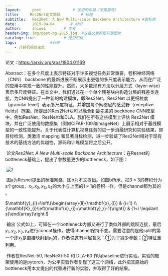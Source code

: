 ```yaml
---
layout:     post              # 使用的布局（不需要改）
title:     Res2Net论文解读         # 标题
subtitle:   Res2Net: A New Multi-scale Backbone Architecture #副标题
date:       2019-04-04       # 时间
author:     zhiwei        # 作者
header-img: img/post-bg-2015.jpg  #这篇文章标题背景图片
catalog: true             # 是否归档
tags:               #标签
    - 计算机视觉论文
---
```




论文：<https://arxiv.org/abs/1904.01169>

​	Abstract：在多个尺度上表示特征对于许多视觉任务非常重要。卷积神经网络（CNN） backbone 的最新进展不断展示出更强的多尺度表示能力，从而在广泛的应用中实现一致的性能提升。然而，大多数现有方法以分层方式（layer-wise）表示多尺度特征。在本文中，我们通过在一个单个残差块内构造分层的残差类连接，为CNN提出了一种新的构建模块，即Res2Net。Res2Net 以更细粒度（granular level）表示多尺度特征，并增加每个网络层的感受野（receptive fields）范围。所提出的Res2Net块可以融合到最先进的 backbone CNN模型中，例如ResNet，ResNeXt和DLA。我们在所有这些模型上评估 Res2Net 模块，并在广泛使用的数据集（例如CIFAR-100和ImageNet）上展示相对于基线模型的一致性能提升。关于代表性计算机视觉任务的进一步消融研究和实验结果，即目标检测，类激活 mapping 和显著目标检测，进一步验证了Res2Net相对于现有技术的基线方法的优越性。源码和训练模型将之后公开。

​	论文*Res2Net: A New Multi-scale Backbone Architecture*：在Resnet的bottleneck基础上，提出了参数量更少的bottleneck，如下图：

​      ![1](http://ws4.sinaimg.cn/large/007ccxpDgy1g1qvjragn5j30g50bnjru.jpg)           

​	图a为Resnet提出的标准网络，图b为本文提出。如图b所示，把$3 \times 3$的卷积分为s个group，${x_1},{x_2},{x_3},{x_4}$的大小与上面的$1 \times 1$的卷积一样，但是channel都为其的   。

  $\mathbf{y}_{i}=\left\{\begin{array}{ll}{\mathbf{x}_{i}} & {i=1} \\ {\mathbf{K}_{i}\left(\mathbf{x}_{i}+\mathbf{y}_{i-1}\right)} & {1<i \leqslant s}\end{array}\right.$  

​	输出   公式如上，可知在一个bottleneck内部又进行了类似外部的跳跃连接，最后${y_1},{y_2},{y_3},{y_4}$进行concat操作，使得channel保持不变。需要注意的是他split的第一个即${x_1}$是直接映射到${y_1}$的，作者说这有两层含义：①为了减少参数；②特征重利用。

​	作者在ResNet-50, ResNeXt-50 和 DLA-60 作为baseline进行实验。实验的框架使用的是pytorch，为公平实验作者复现了这三个网络，此外把其原始的bottleneck用本文提出的代替进行新的实验，并取得了好的结果。

